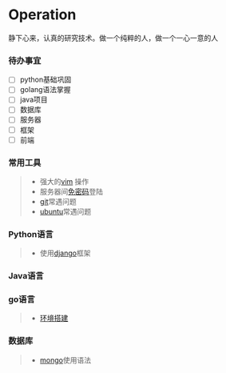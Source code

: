 # Operation
静下心来，认真的研究技术。做一个纯粹的人，做一个一心一意的人
### 待办事宜
- [ ] python基础巩固
- [ ] golang语法掌握
- [ ] java项目
- [ ] 数据库
- [ ] 服务器
- [ ] 框架
- [ ] 前端

### 常用工具
> * 强大的[vim](https://github.com/hongliang5623/Operation/blob/master/document/vim.md) 操作
> * 服务器间[免密码](https://github.com/hongliang5623/Operation/blob/master/document/ssh%E5%85%8D%E5%AF%86%E7%A0%81%E7%99%BB%E5%BD%95)登陆
> * [git](https://github.com/hongliang5623/Operation/blob/master/document/git.txt)常遇问题
> * [ubuntu](https://github.com/hongliang5623/Operation/blob/master/document/ubuntu)常遇问题

### Python语言
> * 使用[django](https://github.com/hongliang5623/Operation/blob/master/document/django_faq.md)框架

### Java语言

### go语言
> * [环境搭建](https://github.com/hongliang5623/Operation/blob/master/document/golang)

### 数据库
> * [mongo](https://github.com/hongliang5623/Operation/blob/master/document/mongo.txt)使用语法
